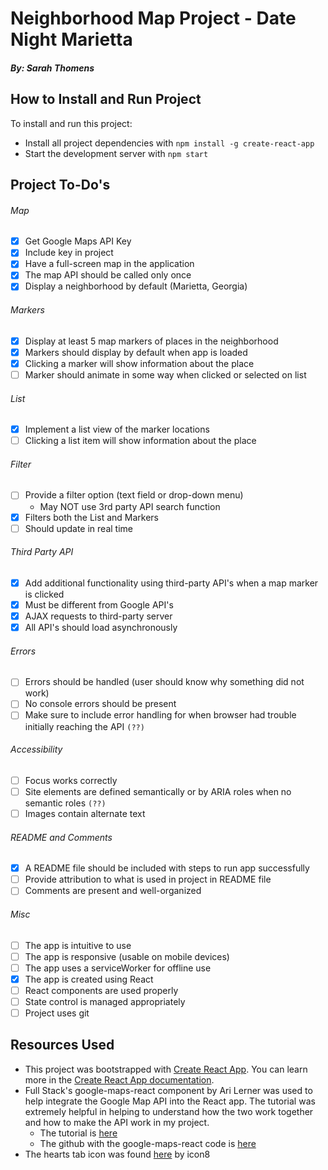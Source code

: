 # Neighborhood Map Project - Date Night Marietta
##### By: Sarah Thomens

## How to Install and Run Project
To install and run this project:
* Install all project dependencies with `npm install -g create-react-app`
* Start the development server with `npm start`

## Project To-Do's
###### Map
- [x] Get Google Maps API Key
- [x] Include key in project
- [x] Have a full-screen map in the application
- [x] The map API should be called only once
- [x] Display a neighborhood by default (Marietta, Georgia)

###### Markers
- [x] Display at least 5 map markers of places in the neighborhood
- [x] Markers should display by default when app is loaded
- [x] Clicking a marker will show information about the place
- [ ] Marker should animate in some way when clicked or selected on list

###### List
- [x] Implement a list view of the marker locations
- [ ] Clicking a list item will show information about the place

###### Filter
- [ ] Provide a filter option (text field or drop-down menu)
	* May NOT use 3rd party API search function
- [x] Filters both the List and Markers
- [ ] Should update in real time

###### Third Party API
- [x] Add additional functionality using third-party API's when a map marker is clicked
- [x] Must be different from Google API's
- [x] AJAX requests to third-party server
- [x] All API's should load asynchronously

###### Errors
- [ ] Errors should be handled (user should know why something did not work)
- [ ] No console errors should be present
- [ ] Make sure to include error handling for when browser had trouble initially reaching the API `(??)`

###### Accessibility
- [ ] Focus works correctly
- [ ] Site elements are defined semantically or by ARIA roles when no semantic roles `(??)`
- [ ] Images contain alternate text

###### README and Comments
- [x] A README file should be included with steps to run app successfully
- [ ] Provide attribution to what is used in project in README file
- [ ] Comments are present and well-organized

###### Misc
- [ ] The app is intuitive to use
- [ ] The app is responsive (usable on mobile devices)
- [ ] The app uses a serviceWorker for offline use
- [x] The app is created using React
- [ ] React components are used properly
- [ ] State control is managed appropriately
- [ ] Project uses git

## Resources Used
* This project was bootstrapped with [Create React App](https://github.com/facebook/create-react-app).
You can learn more in the [Create React App documentation](https://facebook.github.io/create-react-app/docs/getting-started).
* Full Stack's google-maps-react component by Ari Lerner was used to help integrate the Google Map API into the React app. The tutorial was extremely helpful in helping to understand how the two work together and how to make the API work in my project.
	* The tutorial is [here](https://www.fullstackreact.com/articles/how-to-write-a-google-maps-react-component/#)
	* The github with the google-maps-react code is [here](https://github.com/fullstackreact/google-maps-react)
* The hearts tab icon was found [here](https://icons8.com) by icon8
